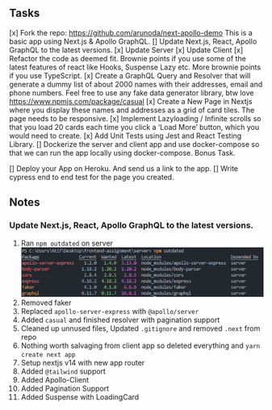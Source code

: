 ## Tasks

[x] Fork the repo: https://github.com/arunoda/next-apollo-demo This is a basic app using Next.js &amp; Apollo GraphQL.
[] Update Next.js, React, Apollo GraphQL to the latest versions.
  [x] Update Server
  [x] Update Client
[x] Refactor the code as deemed fit. Brownie points if you use some of the latest features of react like Hooks, Suspense Lazy etc. More brownie points if you use TypeScript. 
[x] Create a GraphQL Query and Resolver that will generate a dummy list of about 2000 names with their addresses, email and phone numbers. Feel free to use any fake data generator library, btw love https://www.npmjs.com/package/casual 
[x] Create a New Page in Nextjs where you display these names and addresses as a grid of card tiles. The page needs to be responsive. 
[x] Implement Lazyloading / Infinite scrolls so that you load 20 cards each time you click a ‘Load More’ button, which you would need to create. 
[x] Add Unit Tests using Jest and React Testing Library. 
[] Dockerize the server and client app and use docker-compose so that we can run the app locally using docker-compose. Bonus Task. 

[] Deploy your App on Heroku. And send us a link to the app. 
[] Write cypress end to end test for the page you created.


## Notes

### Update Next.js, React, Apollo GraphQL to the latest versions.
1. Ran `npm outdated` on server
![npm outdated](./images/01_npm_outdated_server.png)
2. Removed faker
3. Replaced `apollo-server-express` with `@apollo/server`
4. Added `casual` and finished resolver with pagination support
5. Cleaned up unnused files, Updated `.gitignore` and removed `.next` from repo
6. Nothing worth salvaging from client app so deleted everything and `yarn create next app`
7. Setup nextjs v14 with new app router
8. Added `@tailwind` support
9. Added Apollo-Client
10. Added Pagination Support
11. Added Suspense with LoadingCard